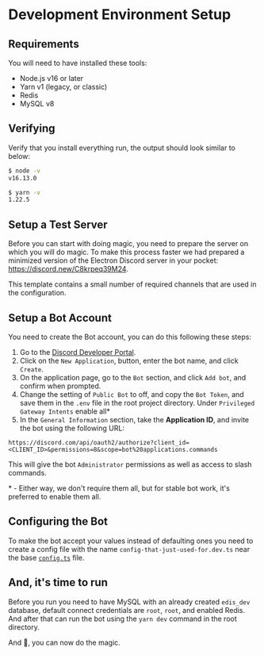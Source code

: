 # Development Environment Setup

## Requirements

You will need to have installed these tools:

- Node.js v16 or later
- Yarn v1 (legacy, or classic)
- Redis
- MySQL v8

## Verifying

Verify that you install everything run, the output should look similar to below:

```sh
$ node -v
v16.13.0

$ yarn -v
1.22.5
```

## Setup a Test Server

Before you can start with doing magic, you need to prepare the server on which
you will do magic. To make this process faster we had prepared a minimized
version of the Electron Discord server in your pocket:
https://discord.new/C8krpeq39M24.

This template contains a small number of required channels that are used in the
configuration.

## Setup a Bot Account

You need to create the Bot account, you can do this following these steps:

1. Go to the
   [Discord Developer Portal](https://discord.com/developers/applications).
1. Click on the `New Application`, button, enter the bot name, and click
   `Create`.
1. On the application page, go to the `Bot` section, and click `Add bot`, and
   confirm when prompted.
1. Change the setting of `Public Bot` to off, and copy the `Bot Token`, and save
   them in the `.env` file in the root project directory. Under
   `Privileged Gateway Intents` enable all\*
1. In the `General Information` section, take the **Application ID**, and invite
   the bot using the following URL:

```http
https://discord.com/api/oauth2/authorize?client_id=<CLIENT_ID>&permissions=8&scope=bot%20applications.commands
```

This will give the bot `Administrator` permissions as well as access to slash
commands.

\* - Either way, we don't require them all, but for stable bot work, it's
preferred to enable them all.

## Configuring the Bot

To make the bot accept your values instead of defaulting ones you need to create
a config file with the name `config-that-just-used-for.dev.ts` near the base
[`config.ts`](https://github.com/siberianmh/electron-discord/tree/main/packages/bot/src/lib/config)
file.

## And, it's time to run

Before you run you need to have MySQL with an already created `edis_dev`
database, default connect credentials are `root`, `root`, and enabled Redis. And
after that can run the bot using the `yarn dev` command in the root directory.

And 🎉, you can now do the magic.
